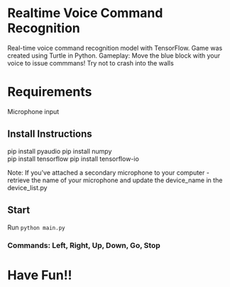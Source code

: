 # Realtime Voice Command Recognition
Real-time voice command recognition model with TensorFlow. Game was created using Turtle in Python. 
Gameplay: Move the blue block with your voice to issue commmans! Try not to crash into the walls

# Requirements
Microphone input

## Install Instructions
pip install pyaudio
pip install numpy  
pip install tensorflow
pip install tensorflow-io 
 
Note: If you've attached a secondary microphone to your computer - retrieve the name of your microphone and update the device_name in the device_list.py

## Start
Run `python main.py`

### Commands: Left, Right, Up, Down, Go, Stop

# Have Fun!!
